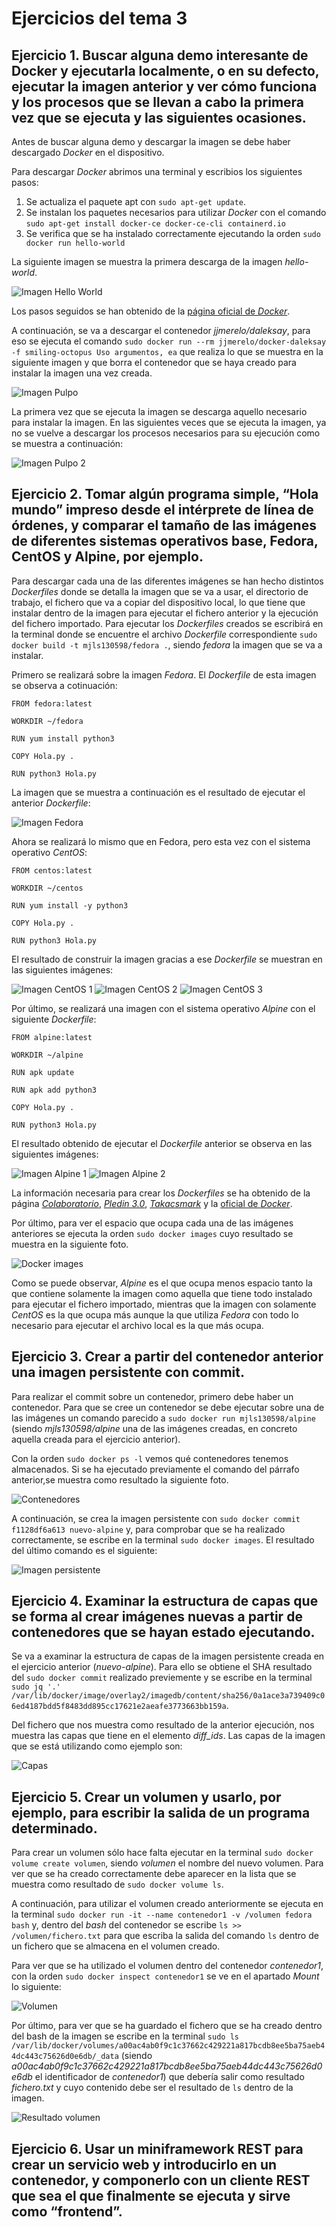 # Ejercicios del tema 3

## Ejercicio 1. Buscar alguna demo interesante de Docker y ejecutarla localmente, o en su defecto, ejecutar la imagen anterior y ver cómo funciona y los procesos que se llevan a cabo la primera vez que se ejecuta y las siguientes ocasiones.

Antes de buscar alguna demo y descargar la imagen se debe haber descargado *Docker* en el dispositivo.

Para descargar *Docker* abrimos una terminal y escribios los siguientes pasos:

1. Se actualiza el paquete apt con `sudo apt-get update`.
2. Se instalan los paquetes necesarios para utilizar *Docker* con el comando `sudo apt-get install docker-ce docker-ce-cli containerd.io`
3. Se verifica que se ha instalado correctamente ejecutando la orden `sudo docker run hello-world`

La siguiente imagen se muestra la primera descarga de la imagen *hello-world*.

![Imagen *Hello World*](./imagenes/tema3/dockerHello.png "Imagen Hello World")

Los pasos seguidos se han obtenido de la [página oficial de *Docker*](https://docs.docker.com/engine/install/ubuntu/).

A continuación, se va a descargar el contenedor *jjmerelo/daleksay*, para eso se ejecuta el comando `sudo docker run --rm jjmerelo/docker-daleksay -f smiling-octopus Uso argumentos, ea` que realiza lo que se muestra en la siguiente imagen y que borra el contenedor que se haya creado para instalar la imagen una vez creada.

![Imagen Pulpo](./imagenes/tema3/dockerPulpo.png "Imagen Pulpo")

La primera vez que se ejecuta la imagen se descarga aquello necesario para instalar la imagen. En las siguientes veces que se ejecuta la imagen, ya no se vuelve a descargar los procesos necesarios para su ejecución como se muestra a continuación:

![Imagen Pulpo 2](./imagenes/tema3/dockerPulpo2.png "Imagen Pulpo 2")

## Ejercicio 2. Tomar algún programa simple, “Hola mundo” impreso desde el intérprete de línea de órdenes, y comparar el tamaño de las imágenes de diferentes sistemas operativos base, Fedora, CentOS y Alpine, por ejemplo.

Para descargar cada una de las diferentes imágenes se han hecho distintos *Dockerfiles* donde se detalla la imagen que se va a usar, el directorio de trabajo, el fichero que va a copiar del dispositivo local, lo que tiene que instalar dentro de la imagen para ejecutar el fichero anterior y la ejecución del fichero importado. Para ejecutar los *Dockerfiles* creados se escribirá en la terminal donde se encuentre el archivo *Dockerfile* correspondiente `sudo docker build -t mjls130598/fedora .`, siendo *fedora* la imagen que se va a instalar.

Primero se realizará sobre la imagen *Fedora*. El *Dockerfile* de esta imagen se observa a cotinuación:

```
FROM fedora:latest

WORKDIR ~/fedora

RUN yum install python3

COPY Hola.py .

RUN python3 Hola.py
```

La imagen que se muestra a continuación es el resultado de ejecutar el anterior *Dockerfile*:

![Imagen Fedora](./imagenes/tema3/dockerFedora.png "Imagen Fedora")

Ahora se realizará lo mismo que en Fedora, pero esta vez con el sistema operativo *CentOS*:

```
FROM centos:latest

WORKDIR ~/centos

RUN yum install -y python3

COPY Hola.py .

RUN python3 Hola.py
```
El resultado de construir la imagen gracias a ese *Dockerfile* se muestran en las siguientes imágenes:

![Imagen CentOS 1](./imagenes/tema3/dockerCentos1.png "Imagen CentOS")
![Imagen CentOS 2](./imagenes/tema3/dockerCentos2.png "Imagen CentOS")
![Imagen CentOS 3](./imagenes/tema3/dockerCentos3.png "Imagen CentOS")

Por último, se realizará una imagen con el sistema operativo *Alpine* con el siguiente *Dockerfile*:

```
FROM alpine:latest

WORKDIR ~/alpine

RUN apk update

RUN apk add python3

COPY Hola.py .

RUN python3 Hola.py
```

El resultado obtenido de ejecutar el *Dockerfile* anterior se observa en las siguientes imágenes:

![Imagen Alpine 1](./imagenes/tema3/dockerAlpine1.png "Imagen Alpine")
![Imagen Alpine 2](./imagenes/tema3/dockerAlpine2.png "Imagen Alpine")

La información necesaria para crear los *Dockerfiles* se ha obtenido de la página [*Colaboratorio*](https://colaboratorio.net/davidochobits/sysadmin/2018/crear-imagenes-medida-docker-dockerfile/), [*Pledin 3.0*](https://www.josedomingo.org/pledin/2016/02/ejemplos-de-ficheros-dockerfile-creando-imagenes-docker/), [*Takacsmark*](https://takacsmark.com/dockerfile-tutorial-by-example-dockerfile-best-practices-2018/) y la [oficial de *Docker*](https://docs.docker.com/get-started/part2/#sample-dockerfile).

Por último, para ver el espacio que ocupa cada una de las imágenes anteriores se ejecuta la orden `sudo docker images` cuyo resultado se muestra en la siguiente foto.

![Docker images](./imagenes/tema3/dockerImages.png "Docker images")

Como se puede observar, *Alpine* es el que ocupa menos espacio tanto la que contiene solamente la imagen como aquella que tiene todo instalado para ejecutar el fichero importado, mientras que la imagen con solamente *CentOS* es la que ocupa más aunque la que utiliza *Fedora* con todo lo necesario para ejecutar el archivo local es la que más ocupa.

## Ejercicio 3. Crear a partir del contenedor anterior una imagen persistente con commit.

Para realizar el commit sobre un contenedor, primero debe haber un contenedor. Para que se cree un contenedor se debe ejecutar sobre una de las imágenes un comando parecido a `sudo docker run mjls130598/alpine` (siendo *mjls130598/alpine* una de las imágenes creadas, en concreto aquella creada para el ejercicio anterior).

Con la orden `sudo docker ps -l` vemos qué contenedores tenemos almacenados. Si se ha ejecutado previamente el comando del párrafo anterior,se muestra como resultado la siguiente foto.

![Contenedores](./imagenes/tema3/contenedores.png "Contenedores")

A continuación, se crea la imagen persistente con `sudo docker commit f1128df6a613 nuevo-alpine` y, para comprobar que se ha realizado correctamente, se escribe en la terminal `sudo docker images`. El resultado del último comando es el siguiente:

![Imagen persistente](./imagenes/tema3/imagenPersistente.png "Imagen persistente")

## Ejercicio 4. Examinar la estructura de capas que se forma al crear imágenes nuevas a partir de contenedores que se hayan estado ejecutando.

Se va a examinar la estructura de capas de la imagen persistente creada en el ejercicio anterior (*nuevo-alpine*). Para ello se obtiene el SHA resultado del `sudo docker commit` realizado previemente y se escribe en la terminal `sudo jq '.' /var/lib/docker/image/overlay2/imagedb/content/sha256/0a1ace3a739409c06ed4187bdd5f8483dd895cc17621e2aeafe3773663bb159a`.

Del fichero que nos muestra como resultado de la anterior ejecución, nos muestra las capas que tiene en el elemento *diff_ids*. Las capas de la imagen que se está utilizando como ejemplo son:

![Capas](./imagenes/tema3/capas.png "Capas")

## Ejercicio 5. Crear un volumen y usarlo, por ejemplo, para escribir la salida de un programa determinado.

Para crear un volumen sólo hace falta ejecutar en la terminal `sudo docker volume create volumen`, siendo *volumen* el nombre del nuevo volumen. Para ver que se ha creado correctamente debe aparecer en la lista que se muestra como resultado de `sudo docker volume ls`.

A continuación, para utilizar el volumen creado anteriormente se ejecuta en la terminal `sudo docker run -it --name contenedor1 -v /volumen fedora bash` y, dentro del *bash* del contenedor se escribe `ls >> /volumen/fichero.txt` para que escriba la salida del comando `ls` dentro de un fichero que se almacena en el volumen creado.

Para ver que se ha utilizado el volumen dentro del contenedor *contenedor1*, con la orden `sudo docker inspect contenedor1` se ve en el apartado *Mount* lo siguiente:

![Volumen](./imagenes/tema3/volumen.png "Volumen")

Por último, para ver que se ha guardado el fichero que se ha creado dentro del bash de la imagen se escribe en la terminal `sudo ls /var/lib/docker/volumes/a00ac4ab0f9c1c37662c429221a817bcdb8ee5ba75aeb44dc443c75626d0e6db/_data` (siendo *a00ac4ab0f9c1c37662c429221a817bcdb8ee5ba75aeb44dc443c75626d0e6db* el identificador de *contenedor1*) que debería salir como resultado *fichero.txt* y cuyo contenido debe ser el resultado de `ls` dentro de la imagen.

![Resultado volumen](./imagenes/tema3/resultadoVolumen.png "Resultado volumen")

## Ejercicio 6. Usar un miniframework REST para crear un servicio web y introducirlo en un contenedor, y componerlo con un cliente REST que sea el que finalmente se ejecuta y sirve como “frontend”.
